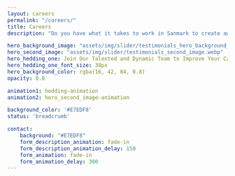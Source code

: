 ```yaml
---
layout: careers
permalink: "/careers/"
title: Careers
description: "Do you have what it takes to work in Sanmark to create awesome web products? We&#039;re interested. Get in touch today."

hero_background_image: "assets/img/slider/testimonials_hero_background_image.webp"
hero_second_image: "assets/img/slider/testimonials_second_image.webp"
hero_hedding_one: Join Our Talented and Dynamic Team to Improve Your Career
hero_hedding_one_font_size: 38px
hero_background_color: rgba(16, 42, 84, 0.8)
opacity: 0.8

animation1: hedding-animation
animation2: hero_second_image-animation

background_color: '#E7EDF8'
status: 'breadcrumb' 

contact:
    background: "#E7EDF8"
    form_description_animation: fade-in
    form_description_animation_delay: 150
    form_animation: fade-in
    form_animation_delay: 300
---
```


